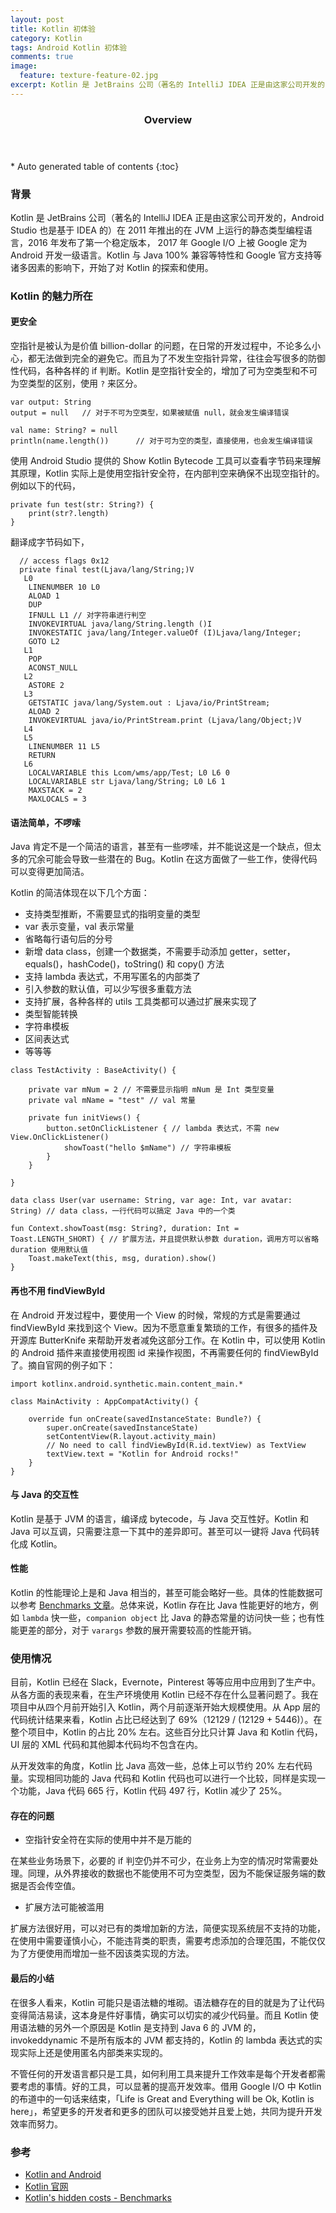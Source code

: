 ```yaml
--- 
layout: post
title: Kotlin 初体验
category: Kotlin
tags: Android Kotlin 初体验
comments: true
image:
  feature: texture-feature-02.jpg
excerpt: Kotlin 是 JetBrains 公司（著名的 IntelliJ IDEA 正是由这家公司开发的，Android Studio 也是基于 IDEA 的）在 2011 年推出的在 JVM 上运行的静态类型编程语言，2016 年发布了第一个稳定版本， 2017 年 Google I/O 上被 Google 定为 Android 开发一级语言。Kotlin 与 Java 100% 兼容等特性和 Google 官方支持等诸多因素的影响下，开始了对 Kotlin 的探索和使用。
---
```


<section id="table-of-contents" class="toc">
  <header>
    <h3>Overview</h3>
  </header>
<div id="drawer" markdown="1">
*  Auto generated table of contents
{:toc}
</div>
</section>

### 背景
Kotlin 是 JetBrains 公司（著名的 IntelliJ IDEA 正是由这家公司开发的，Android Studio 也是基于 IDEA 的）在 2011 年推出的在 JVM 上运行的静态类型编程语言，2016 年发布了第一个稳定版本， 2017 年 Google I/O 上被 Google 定为 Android 开发一级语言。Kotlin 与 Java 100% 兼容等特性和 Google 官方支持等诸多因素的影响下，开始了对 Kotlin 的探索和使用。

### Kotlin 的魅力所在

#### 更安全

空指针是被认为是价值 billion-dollar 的问题，在日常的开发过程中，不论多么小心，都无法做到完全的避免它。而且为了不发生空指针异常，往往会写很多的防御性代码，各种各样的 if 判断。Kotlin 是空指针安全的，增加了可为空类型和不可为空类型的区别，使用 `?` 来区分。

```
var output: String
output = null   // 对于不可为空类型，如果被赋值 null，就会发生编译错误

val name: String? = null   
println(name.length())      // 对于可为空的类型，直接使用，也会发生编译错误
```

使用 Android Studio 提供的 Show Kotlin Bytecode 工具可以查看字节码来理解其原理，Kotlin 实际上是使用空指针安全符，在内部判空来确保不出现空指针的。例如以下的代码，

```
private fun test(str: String?) {
    print(str?.length)
}
```
翻译成字节码如下，
```
  // access flags 0x12
  private final test(Ljava/lang/String;)V
   L0
    LINENUMBER 10 L0
    ALOAD 1
    DUP
    IFNULL L1 // 对字符串进行判空
    INVOKEVIRTUAL java/lang/String.length ()I
    INVOKESTATIC java/lang/Integer.valueOf (I)Ljava/lang/Integer;
    GOTO L2
   L1
    POP
    ACONST_NULL
   L2
    ASTORE 2
   L3
    GETSTATIC java/lang/System.out : Ljava/io/PrintStream;
    ALOAD 2
    INVOKEVIRTUAL java/io/PrintStream.print (Ljava/lang/Object;)V
   L4
   L5
    LINENUMBER 11 L5
    RETURN
   L6
    LOCALVARIABLE this Lcom/wms/app/Test; L0 L6 0
    LOCALVARIABLE str Ljava/lang/String; L0 L6 1
    MAXSTACK = 2
    MAXLOCALS = 3
```

#### 语法简单，不啰嗦

Java 肯定不是一个简洁的语言，甚至有一些啰嗦，并不能说这是一个缺点，但太多的冗余可能会导致一些潜在的 Bug。Kotlin 在这方面做了一些工作，使得代码可以变得更加简洁。

Kotlin 的简洁体现在以下几个方面：

* 支持类型推断，不需要显式的指明变量的类型
* var 表示变量，val 表示常量
* 省略每行语句后的分号
* 新增 data class，创建一个数据类，不需要手动添加 getter，setter，equals()，hashCode()，toString() 和 copy() 方法
* 支持 lambda 表达式，不用写匿名的内部类了
* 引入参数的默认值，可以少写很多重载方法
* 支持扩展，各种各样的 utils 工具类都可以通过扩展来实现了
* 类型智能转换
* 字符串模板
* 区间表达式
* 等等等

```
class TestActivity : BaseActivity() {

    private var mNum = 2 // 不需要显示指明 mNum 是 Int 类型变量
    private val mName = "test" // val 常量

    private fun initViews() {
        button.setOnClickListener { // lambda 表达式，不需 new View.OnClickListener()
            showToast("hello $mName") // 字符串模板
        }
    }

}

data class User(var username: String, var age: Int, var avatar: String) // data class，一行代码可以搞定 Java 中的一个类

fun Context.showToast(msg: String?, duration: Int = Toast.LENGTH_SHORT) { // 扩展方法，并且提供默认参数 duration，调用方可以省略 duration 使用默认值
    Toast.makeText(this, msg, duration).show()
}
```

#### 再也不用 findViewById

在 Android 开发过程中，要使用一个 View 的时候，常规的方式是需要通过 findViewById 来找到这个 View。因为不愿意重复繁琐的工作，有很多的插件及开源库 ButterKnife 来帮助开发者减免这部分工作。在 Kotlin 中，可以使用 Kotlin 的 Android 插件来直接使用视图 id 来操作视图，不再需要任何的 findViewById 了。摘自官网的例子如下：

```
import kotlinx.android.synthetic.main.content_main.*

class MainActivity : AppCompatActivity() {

    override fun onCreate(savedInstanceState: Bundle?) {
        super.onCreate(savedInstanceState)
        setContentView(R.layout.activity_main)
        // No need to call findViewById(R.id.textView) as TextView
        textView.text = "Kotlin for Android rocks!"
    }
}
```

#### 与 Java 的交互性

Kotlin 是基于 JVM 的语言，编译成 bytecode，与 Java 交互性好。Kotlin 和 Java 可以互调，只需要注意一下其中的差异即可。甚至可以一键将 Java 代码转化成 Kotlin。

#### 性能

Kotlin 的性能理论上是和 Java 相当的，甚至可能会略好一些。具体的性能数据可以参考 [Benchmarks 文章](https://sites.google.com/a/athaydes.com/renato-athaydes/posts/kotlinshiddencosts-benchmarks)。总体来说，Kotlin 存在比 Java 性能更好的地方，例如 `lambda` 快一些，`companion object` 比 Java 的静态常量的访问快一些；也有性能更差的部分，对于 `varargs` 参数的展开需要较高的性能开销。

### 使用情况

目前，Kotlin 已经在 Slack，Evernote，Pinterest 等等应用中应用到了生产中。从各方面的表现来看，在生产环境使用 Kotlin 已经不存在什么显著问题了。我在项目中从四个月前开始引入 Kotlin，两个月前逐渐开始大规模使用。从 App 层的代码统计结果来看，Kotlin 占比已经达到了 69%（12129 / (12129 + 5446)）。在整个项目中，Kotlin 的占比 20% 左右。这些百分比只计算 Java 和 Kotlin 代码，UI 层的 XML 代码和其他脚本代码均不包含在内。

从开发效率的角度，Kotlin 比 Java 高效一些，总体上可以节约 20% 左右代码量。实现相同功能的 Java 代码和 Kotlin 代码也可以进行一个比较，同样是实现一个功能，Java 代码 665 行，Kotlin 代码 497 行，Kotlin 减少了 25%。

#### 存在的问题

* 空指针安全符在实际的使用中并不是万能的

在某些业务场景下，必要的 if 判空仍并不可少，在业务上为空的情况时常需要处理。同理，从外界接收的数据也不能使用不可为空类型，因为不能保证服务端的数据是否会传空值。

* 扩展方法可能被滥用

扩展方法很好用，可以对已有的类增加新的方法，简便实现系统层不支持的功能，在使用中需要谨慎小心，不能违背类的职责，需要考虑添加的合理范围，不能仅仅为了方便使用而增加一些不因该类实现的方法。

#### 最后的小结

在很多人看来，Kotlin 可能只是语法糖的堆砌。语法糖存在的目的就是为了让代码变得简洁易读，这本身是件好事情，确实可以切实的减少代码量。而且 Kotlin 使用语法糖的另外一个原因是 Kotlin 是支持到 Java 6 的 JVM 的， invokeddynamic 不是所有版本的 JVM 都支持的，Kotlin 的 lambda 表达式的实现实际上还是使用匿名内部类来实现的。

不管任何的开发语言都只是工具，如何利用工具来提升工作效率是每个开发者都需要考虑的事情。好的工具，可以显著的提高开发效率。借用 Google I/O 中 Kotlin 的布道中的一句话来结束，「Life is Great and Everything will be Ok, Kotlin is here」，希望更多的开发者和更多的团队可以接受她并且爱上她，共同为提升开发效率而努力。

### 参考
* [Kotlin and Android](https://developer.android.com/kotlin/index.html)
* [Kotlin 官网](https://kotlinlang.org)
* [Kotlin's hidden costs - Benchmarks](https://sites.google.com/a/athaydes.com/renato-athaydes/posts/kotlinshiddencosts-benchmarks)



